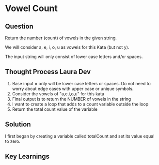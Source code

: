 # Vowel Count

## Question
Return the number (count) of vowels in the given string.

We will consider a, e, i, o, u as vowels for this Kata (but not y).

The input string will only consist of lower case letters and/or spaces.


## Thought Process Laura Dev

1. Base input = only will be lower case letters or spaces. Do not need to worry about edge cases with upper case or unique symbols.
2. Consider the vowels of "a,e,i,o,u" for this kata
3. Final output is to return the NUMBER of vowels in the string
4. I want to create a loop that adds to a count variable outside the loop
5. Return the total count value of the variable

## Solution

I first began by creating a variable called totalCount and set its value equal to zero.


## Key Learnings


